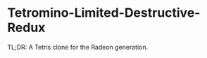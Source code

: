 Tetromino-Limited-Destructive-Redux
===================================

TL;DR: A Tetris clone for the Radeon generation.